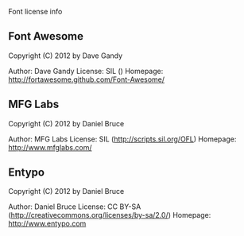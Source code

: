 Font license info


## Font Awesome

   Copyright (C) 2012 by Dave Gandy

   Author:    Dave Gandy
   License:   SIL ()
   Homepage:  http://fortawesome.github.com/Font-Awesome/


## MFG Labs

   Copyright (C) 2012 by Daniel Bruce

   Author:    MFG Labs
   License:   SIL (http://scripts.sil.org/OFL)
   Homepage:  http://www.mfglabs.com/


## Entypo

   Copyright (C) 2012 by Daniel Bruce

   Author:    Daniel Bruce
   License:   CC BY-SA (http://creativecommons.org/licenses/by-sa/2.0/)
   Homepage:  http://www.entypo.com


